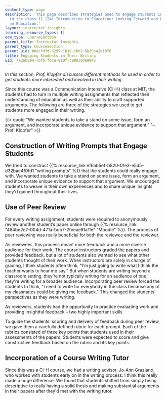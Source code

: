 ```yaml
---
content_type: page
description: 'This page describes strategies used to engage students in their writing
  in the class 11.124: Introduction to Education: Looking Forward and Looking Back
  on Education.'
layout: instructor_insights
learning_resource_types: []
ocw_type: CourseSection
parent_title: Instructor Insights
parent_type: CourseSection
parent_uid: 088cfdfd-d259-1b19-f8b2-6b29b42d1870
title: Engaging Students in Their Writing
uid: 7a2eb894-7bfb-fbce-910f-c89930de8046
---
```


_In this section, Prof. Klopfer discusses different methods he used in order to get students more interested and involved in their writing._

Since this course was a Communication Intensive (CI-H) class at MIT, the students had to turn in multiple writing assignments that reflected their understanding of education as well as their ability to craft supported arguments. The following are three of the strategies we used to get students more engaged in their writing.

{{< quote "We wanted students to take a stand on some issue, form an argument, and incorporate unique evidence to support that argument." "– Prof. Klopfer" >}}

Construction of Writing Prompts that Engage Students
----------------------------------------------------

We tried to construct {{% resource_link ef6ab5ef-b820-01e3-e5d5-d32bac4f0fd1 "writing prompts" %}} that the students could really engage with. We wanted students to take a stand on some issue, form an argument, and incorporate unique evidence to support that argument. We encouraged students to weave in their own experiences and to share unique insights they'd gained throughout their lives.

Use of Peer Review
------------------

For every writing assignment, students were required to anonymously review another student’s paper online through {{% resource_link "464be2e7-004d-471a-bdb7-2feeae91af1e" "Moodle" %}}. The process of peer reviewing was really beneficial for both the reviewee and the reviewer.

As reviewees, this process meant more feedback and a more diverse audience for their work. The course instructors graded the papers and provided feedback, but a lot of students also wanted to see what other students thought of their work. When instructors are solely in charge of grading, I think students often think, "I'm just going to write what I think the teacher wants to hear me say." But when students are writing beyond a classroom setting, they’re not typically writing for an audience of one; they're writing for a broader audience. Incorporating peer review forced the students to think, "I need to write for everybody in the class because any of my classmates could be giving me feedback." This changed the students’ perspectives as they were writing.

As reviewers, students had the opportunity to practice evaluating work and providing insightful feedback – two highly important skills.

To guide the students' scoring and delivery of feedback during peer review, we gave them a carefully defined rubric for each prompt. Each of the rubrics consisted of three key points that students used in their assessments of the papers. Students were expected to score and give constructive feedback based on the rubric and its key points.

Incorporation of a Course Writing Tutor
---------------------------------------

Since this was a CI-H course, we had a writing advisor, Jo-Ann Graziano, who worked with students early on in the writing process. I think this really made a huge difference. We found that students shifted from simply being descriptive to really having a solid thesis and making substantial arguments in their papers after they'd met with the writing tutor.